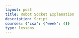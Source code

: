 ```yaml
---
layout: post
title: Robot Socket Explanation
description: Script
courses: {'csa': {'week': 4}}
type: lessons
---
```

